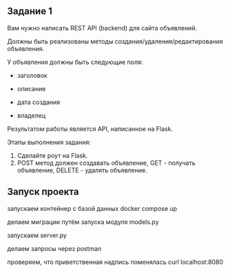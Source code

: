 ## Задание 1
Вам нужно написать REST API (backend) для сайта объявлений.

Должны быть реализованы методы создания/удаления/редактирования объявления.

У объявления должны быть следующие поля:

* заголовок

* описание

* дата создания
* владелец

Результатом работы является API, написанное на Flask.

Этапы выполнения задания:

1. Сделайте роут на Flask.
2. POST метод должен создавать объявление, GET - получать объявление, DELETE - удалять объявление.

## Запуск проекта
запускаем контейнер с базой данных  docker compose up

делаем миграции путём запуска модуля models.py

запускаем server.py

делаем запросы через postman

проверяем, что приветственная надпись поменялась curl localhost:8080